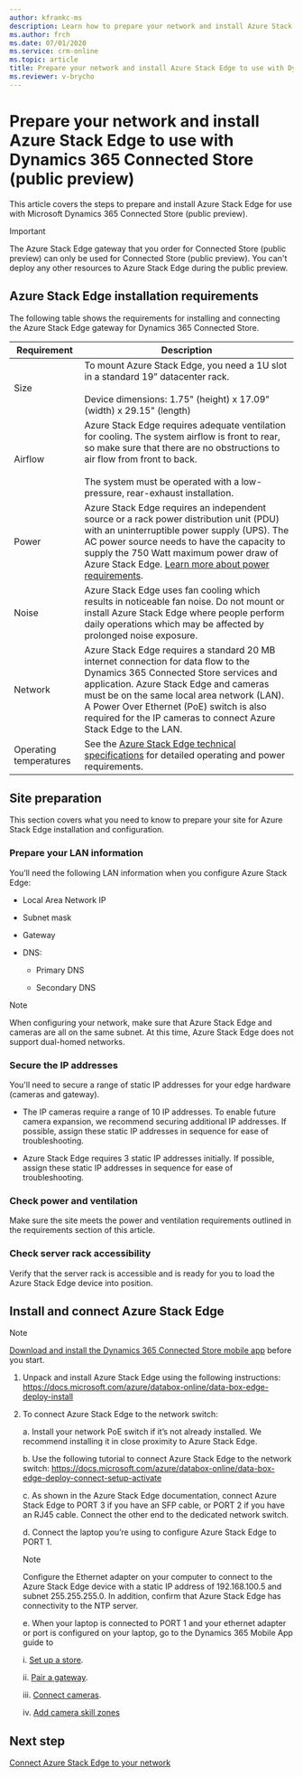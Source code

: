 ```yaml
---
author: kfrankc-ms
description: Learn how to prepare your network and install Azure Stack Edge to use with Dynamics 365 Connected Store (public preview)
ms.author: frch
ms.date: 07/01/2020
ms.service: crm-online
ms.topic: article
title: Prepare your network and install Azure Stack Edge to use with Dynamics 365 Connected Store (public preview)
ms.reviewer: v-brycho
--- 
```


# Prepare your network and install Azure Stack Edge to use with Dynamics 365 Connected Store (public preview)

This article covers the steps to prepare and install Azure Stack Edge for use with Microsoft Dynamics 365 Connected Store (public preview). 

> [!IMPORTANT]
> The Azure Stack Edge gateway that you order for Connected Store (public preview) can only be used for Connected Store (public preview). You can't deploy any other resources to Azure Stack Edge during the public preview. 

## Azure Stack Edge installation requirements	

The following table shows the requirements for installing and connecting the Azure Stack Edge gateway for Dynamics 365 Connected Store.

|Requirement|Description|
|----------------|--------------------------------------------------------------------------------------------|
|Size|To mount Azure Stack Edge, you need a 1U slot in a standard 19” datacenter rack.<br><br>Device dimensions: 1.75" (height) x 17.09" (width) x 29.15" (length)|
|Airflow|Azure Stack Edge requires adequate ventilation for cooling. The system airflow is front to rear, so make sure that there are no obstructions to air flow from front to back.<br><br>The system must be operated with a low-pressure, rear-exhaust installation.|
|Power|Azure Stack Edge requires an independent source or a rack power distribution unit (PDU) with an uninterruptible power supply (UPS). The AC power source needs to have the capacity to supply the 750 Watt maximum power draw of Azure Stack Edge. [Learn more about power requirements](https://docs.microsoft.com/azure/databox-online/azure-stack-edge-technical-specifications-compliance#power-supply-unit-specifications).|
|Noise|Azure Stack Edge uses fan cooling which results in noticeable fan noise. Do not mount or install Azure Stack Edge where people perform daily operations which may be affected by prolonged noise exposure.|
|Network|Azure Stack Edge requires a standard 20 MB internet connection for data flow to the Dynamics 365 Connected Store services and application. Azure Stack Edge and cameras must be on the same local area network (LAN). A Power Over Ethernet (PoE) switch is also required for the IP cameras to connect Azure Stack Edge to the LAN.|
|Operating temperatures|See the [Azure Stack Edge technical specifications](https://docs.microsoft.com/azure/databox-online/azure-stack-edge-technical-specifications-compliance) for detailed operating and power requirements.|

## Site preparation	
This section covers what you need to know to prepare your site for Azure Stack Edge installation and configuration.

### Prepare your LAN information

You’ll need the following LAN information when you configure Azure Stack Edge:

- Local Area Network IP

- Subnet mask

- Gateway

- DNS:

   - Primary DNS

   - Secondary DNS

> [!NOTE]
> When configuring your network, make sure that Azure Stack Edge and cameras are all on the same subnet. At this time, Azure Stack Edge does not support dual-homed networks.

### Secure the IP addresses

You'll need to secure a range of static IP addresses for your edge hardware (cameras and gateway). 

- The IP cameras require a range of 10 IP addresses. To enable future camera expansion, we recommend securing additional IP addresses. If possible, assign these static IP addresses in sequence for ease of troubleshooting. 

- Azure Stack Edge requires 3 static IP addresses initially. If possible, assign these static IP addresses in sequence for ease of troubleshooting. 

### Check power and ventilation 

Make sure the site meets the power and ventilation requirements outlined in the requirements section of this article. 

### Check server rack accessibility

Verify that the server rack is accessible and is ready for you to load the Azure Stack Edge device into position.

## Install and connect Azure Stack Edge	

> [!NOTE]
> [Download and install the Dynamics 365 Connected Store mobile app](mobile-app-download.md) before you start.

1. Unpack and install Azure Stack Edge using the following instructions: https://docs.microsoft.com/azure/databox-online/data-box-edge-deploy-install

2. To connect Azure Stack Edge to the network switch:

    a. Install your network PoE switch if it’s not already installed. We recommend installing it in close proximity to Azure Stack Edge.
    
    b. Use the following tutorial to connect Azure Stack Edge to the network switch: https://docs.microsoft.com/azure/databox-online/data-box-edge-deploy-connect-setup-activate
    
    c. As shown in the Azure Stack Edge documentation, connect Azure Stack Edge to PORT 3 if you have an SFP cable, or PORT 2 if you have an RJ45 cable. Connect the other end to the dedicated network switch.
    
    d. Connect the laptop you’re using to configure Azure Stack Edge to PORT 1.
    
    > [!NOTE]
    > Configure the Ethernet adapter on your computer to connect to the Azure Stack Edge device with a static IP address of 192.168.100.5 and subnet 255.255.255.0. In addition, confirm that Azure Stack Edge has connectivity to the NTP server.
    
    e. When your laptop is connected to PORT 1 and your ethernet adapter or port is configured on your laptop, go to the Dynamics 365 Mobile App guide to

      i. [Set up a store](mobile-app-create-store.md).
       
      ii. [Pair a gateway](mobile-app-pair-gateway.md).
       
      iii. [Connect cameras](mobile-app-add-cameras.md).
      
      iv. [Add camera skill zones](mobile-app-add-camera-skill-zones.md)

## Next step

[Connect Azure Stack Edge to your network](ase-connect.md)
